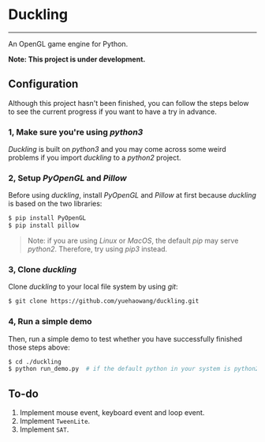 # Duckling
----------

An OpenGL game engine for Python.

**Note: This project is under development.**



## Configuration

Although this project hasn't been finished, you can follow the steps below to see the current progress if you want to have a try in advance.

### 1, Make sure you're using *python3*

*Duckling* is built on *python3* and you may come across some weird problems if you import *duckling* to a *python2* project. 

### 2, Setup *PyOpenGL* and *Pillow*

Before using *duckling*, install *PyOpenGL* and *Pillow* at first because *duckling* is based on the two libraries:

```bash
$ pip install PyOpenGL
$ pip install pillow
```

> Note: if you are using *Linux* or *MacOS*, the default *pip* may serve *python2*. Therefore, try using *pip3* instead.

### 3, Clone *duckling*

Clone *duckling* to your local file system by using *git*:

```bash
$ git clone https://github.com/yuehaowang/duckling.git
```

### 4, Run a simple demo

Then, run a simple demo to test whether you have successfully finished those steps above:
```bash
$ cd ./duckling
$ python run_demo.py  # if the default python in your system is python2, use `python3 run_demo.py` instead.
```



## To-do

1. Implement mouse event, keyboard event and loop event.
2. Implement `TweenLite`.
3. Implement `SAT`.